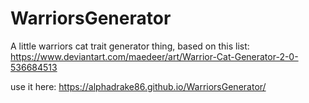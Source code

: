 # WarriorsGenerator
A little warriors cat trait generator thing, based on this list: https://www.deviantart.com/maedeer/art/Warrior-Cat-Generator-2-0-536684513

use it here: https://alphadrake86.github.io/WarriorsGenerator/
